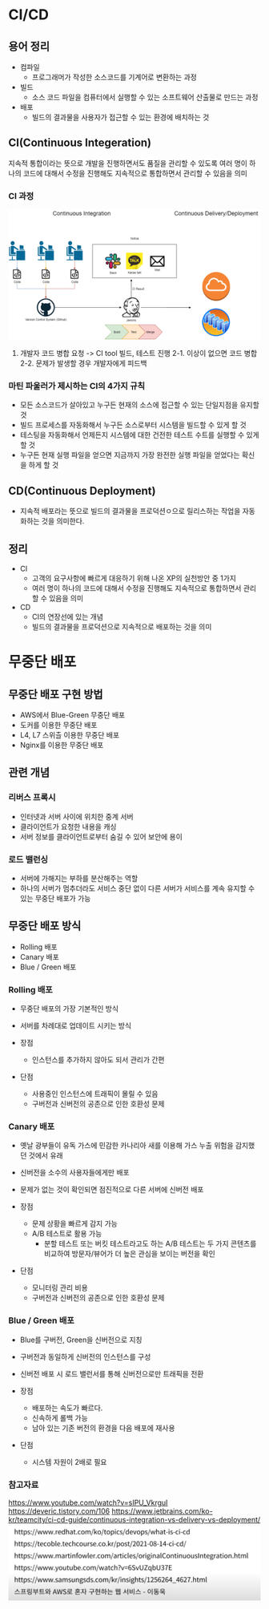 # CI/CD
## 용어 정리

* 컴파일
	* 프로그래머가 작성한 소스코드를 기계어로 변환하는 과정
* 빌드
	* 소스 코드 파일을 컴퓨터에서 실행할 수 있는 소프트웨어 산출물로 만드는 과정
* 배포
	* 빌드의 결과물을 사용자가 접근할 수 있는 환경에 배치하는 것

## CI(Continuous Integeration)
지속적 통합이라는 뜻으로 개발을 진행하면서도 품질을 관리할 수 있도록 여러 명이 하나의 코드에 대해서 수정을 진행해도 지속적으로 통합하면서 관리할 수 있음을 의미

### CI 과정
![Alt text](image.png)
1. 개발자 코드 병합 요청 -> CI tool 빌드, 테스트 진행
2-1. 이상이 없으면 코드 병합
2-2. 문제가 발생할 경우 개발자에게 피드백

### 마틴 파울러가 제시하는 CI의 4가지 규칙
* 모든 소스코드가 살아있고 누구든 현재의 소스에 접근할 수 있는 단일지점을 유지할 것
* 빌드 프로세스를 자동화해서 누구든 소스로부터 시스템을 빌드할 수 있게 할 것
* 테스팅을 자동화해서 언제든지 시스템에 대한 건전한 테스트 수트를 실행할 수 있게 할 것
* 누구든 현재 실행 파일을 얻으면 지금까지 가장 완전한 실행 파일을 얻었다는 확신을 하게 할 것

## CD(Continuous Deployment)
* 지속적 배포라는 뜻으로 빌드의 결과물을 프로덕션ㅇ으로 릴리스하는 작업을 자동화하는 것을 의미한다.


## 정리
* CI
	* 고객의 요구사항에 빠르게 대응하기 위해 나온 XP의 실천방안 중 1가지
	* 여러 명이 하나의 코드에 대해서 수정을 진행해도 지속적으로 통합하면서 관리할 수 있음을 의미
* CD
	* CI의 연장선에 있는 개념
	* 빌드의 결과물을 프로덕션으로 지속적으로 배포하는 것을 의미

# 무중단 배포
## 무중단 배포 구현 방법
* AWS에서 Blue-Green 무중단 배포
* 도커를 이용한 무중단 배포
* L4, L7 스위츨 이용한 무중단 배포
* Nginx를 이용한 무중단 배포

## 관련 개념
### 리버스 프록시
* 인터넷과 서버 사이에 위치한 중계 서버
* 클라이언트가 요청한 내용을 캐싱
* 서버 정보를 클라이언트로부터 숨길 수 있어 보안에 용이

### 로드 밸런싱
* 서버에 가해지는 부하를 분산해주는 역할
* 하나의 서버가 멈추더라도 서비스 중단 없이 다른 서버가 서비스를 계속 유지할 수 있는 무중단 배포가 가능

## 무중단 배포 방식
* Rolling 배포
* Canary 배포
* Blue / Green 배포

### Rolling 배포
* 무중단 배포의 가장 기본적인 방식
* 서버를 차례대로 업데이트 시키는 방식
* 장점
	* 인스턴스를 추가하지 않아도 되서 관리가 간편

* 단점
	* 사용중인 인스턴스에 트래픽이 몰릴 수 있음
	* 구버전과 신버전의 공존으로 인한 호환성 문제

### Canary 배포
* 옛날 광부들이 유독 가스에 민감한 카나리아 새를 이용해 가스 누출 위험을 감지했던 것에서 유래
* 신버전을 소수의 사용자들에게만 배포
* 문제가 없는 것이 확인되면 점진적으로 다른 서버에 신버전 배포

* 장점
	* 문제 상황을 빠르게 감지 가능
	* A/B 테스트로 활용 가능
		* 분할 테스트 또는 버킷 테스트라고도 하는 A/B 테스트는 두 가지 콘텐츠를 비교하여 방문자/뷰어가 더 높은 관심을 보이는 버전을 확인
* 단점
	* 모니터링 관리 비용
	* 구버전과 신버전의 공존으로 인한 호환성 문제

### Blue / Green 배포
* Blue를 구버전, Green을 신버전으로 지칭
* 구버전과 동일하게 신버전의 인스턴스를 구성
* 신버전 배포 시 로드 밸런서를 통해 신버전으로만 트래픽을 전환

* 장점
	* 배포하는 속도가 빠르다.
	* 신속하게 롤백 가능
	* 남아 있는 기존 버전의 환경을 다음 배포에 재사용
* 단점
	* 시스템 자원이 2배로 필요
### 참고자료
https://www.youtube.com/watch?v=sIPU_VkrguI
https://deveric.tistory.com/106
https://www.jetbrains.com/ko-kr/teamcity/ci-cd-guide/continuous-integration-vs-delivery-vs-deployment/
![Alt text](image-1.png)